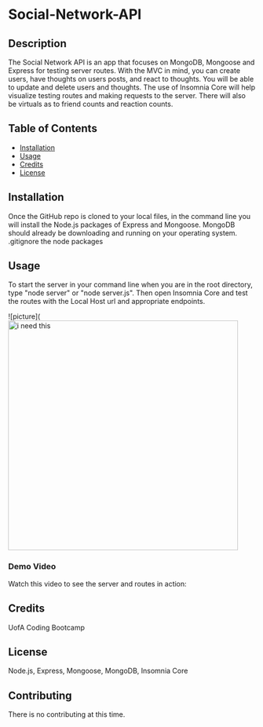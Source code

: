 # Social-Network-API


## Description 
The Social Network API is an app that focuses on MongoDB, Mongoose and Express for testing server routes. With the MVC in mind, you can create users, have thoughts on users posts, and react to thoughts. You will be able to update and delete users and thoughts. The use of Insomnia Core will help visualize testing routes and making requests to the server. There will also be virtuals as to friend counts and reaction counts.


## Table of Contents 
* [Installation](#installation)
* [Usage](#usage)
* [Credits](#credits)
* [License](#license)

## Installation 
Once the GitHub repo is cloned to your local files, in the command line you will install the Node.js packages of Express and Mongoose. MongoDB should already be downloading and running on your operating system. .gitignore the node packages


## Usage 
To start the server in your command line when you are in the root directory, type "node server" or "node server.js". Then open Insomnia Core and test the routes with the Local Host url and appropriate endpoints.

![picture](<img width="468" alt="i need this" src="https://user-images.githubusercontent.com/68198938/101306935-71c93080-3803-11eb-96e4-fe79bffd6aa7.png">
### Demo Video
Watch this video to see the server and routes in action:

    
## Credits 
UofA Coding Bootcamp

## License 
Node.js, Express, Mongoose, MongoDB, Insomnia Core

## Contributing 
There is no contributing at this time. 



